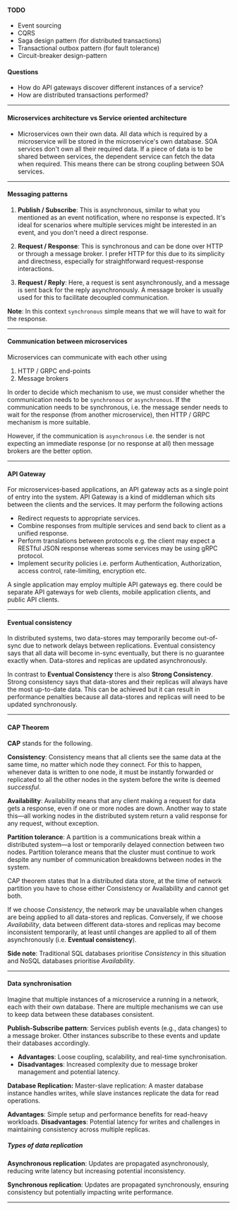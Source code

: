 #### TODO

- Event sourcing
- CQRS
- Saga design pattern (for distributed transactions)
- Transactional outbox pattern (for fault tolerance)
- Circuit-breaker design-pattern

#### Questions

- How do API gateways discover different instances of a service?
- How are distributed transactions performed?


---

#### Microservices architecture vs Service oriented architecture

- Microservices own their own data. All data which is required by a microservice will be stored in the microservice's own database. SOA services don't own all their required data. If a piece of data is to be shared between services, the dependent service can fetch the data when required. This means there can be strong coupling between SOA services.


---

#### Messaging patterns

1. **Publish / Subscribe**: This is asynchronous, similar to what you mentioned as an event notification, where no response is expected. It's ideal for scenarios where multiple services might be interested in an event, and you don't need a direct response.

2. **Request / Response**: This is synchronous and can be done over HTTP or through a message broker. I prefer HTTP for this due to its simplicity and directness, especially for straightforward request-response interactions.

3. **Request / Reply**: Here, a request is sent asynchronously, and a message is sent back for the reply asynchronously. A message broker is usually used for this to facilitate decoupled communication.

**Note**: In this context `synchronous` simple means that we will have to wait for the response. 


---

#### Communication between microservices
Microservices can communicate with each other using 

1. HTTP / GRPC end-points
2. Message brokers

In order to decide which mechanism to use, we must consider whether the communication needs to be `synchronous` or `asynchronous`. If the communication needs to be synchronous, i.e. the message sender needs to wait for the response (from another microservice), then HTTP / GRPC mechanism is more suitable. 

However, if the communication is `asynchronous` i.e. the sender is not expecting an immediate response (or no response at all) then message brokers are the better option.


---

#### API Gateway

For microservices‑based applications, an API gateway acts as a single point of entry into the system. API Gateway is a kind of middleman which sits between the clients and the services. It may perform the following actions

- Redirect requests to appropriate services.
- Combine responses from multiple services and send back to client as a unified response.
- Perform translations between protocols e.g. the client may expect a RESTful JSON response whereas some services may be using gRPC protocol.
- Implement security policies i.e. perform Authentication, Authorization, access control, rate-limiting, encryption etc.

A single application may employ multiple API gateways eg. there could be separate API gateways for web clients, mobile application clients, and public API clients.


---

#### Eventual consistency

In distributed systems, two data-stores may temporarily become out-of-sync due to network delays between replications. Eventual consistency says that all data will become in-sync eventually, but there is no guarantee exactly when. Data-stores and replicas are updated asynchronously.

In contrast to **Eventual Consistency** there is also **Strong Consistency**. Strong consistency says that data-stores and their replicas will always have the most up-to-date data. This can be achieved but it can result in performance penalties because all data-stores and replicas will need to be updated synchronously.


---

#### CAP Theorem

**CAP** stands for the following.

**Consistency**: Consistency means that all clients see the same data at the same time, no matter which node they connect. For this to happen, whenever data is written to one node, it must be instantly forwarded or replicated to all the other nodes in the system before the write is deemed *successful*.

**Availability**: Availability means that any client making a request for data gets a response, even if one or more nodes are down. Another way to state this—all working nodes in the distributed system return a valid response for any request, without exception.

**Partition tolerance**: A partition is a communications break within a distributed system—a lost or temporarily delayed connection between two nodes. Partition tolerance means that the cluster must continue to work despite any number of communication breakdowns between nodes in the system.

CAP theorem states that In a distributed data store, at the time of network partition you have to chose either Consistency or Availability and cannot get both.

If we choose *Consistency*, the network may be unavailable when changes are being applied to all data-stores and replicas. Conversely, if we choose *Availability*, data between different data-stores and replicas may become inconsistent temporarily, at least until changes are applied to all of them asynchronously (i.e. **Eventual consistency**). 

**Side note**: Traditional SQL databases prioritise *Consistency* in this situation and NoSQL databases prioritise *Availability*.


---

#### Data synchronisation

Imagine that multiple instances of a microservice a running in a network, each with their own database. There are multiple mechanisms we can use to keep data between these databases consistent.

**Publish-Subscribe pattern**: Services publish events (e.g., data changes) to a message broker. Other instances subscribe to these events and update their databases accordingly. 

- **Advantages**: Loose coupling, scalability, and real-time synchronisation.
- **Disadvantages**: Increased complexity due to message broker management and potential latency.

**Database Replication:** Master-slave replication: A master database instance handles writes, while slave instances replicate the data for read operations.

**Advantages**: Simple setup and performance benefits for read-heavy workloads.
**Disadvantages**: Potential latency for writes and challenges in maintaining consistency across multiple replicas.

##### Types of data replication

**Asynchronous replication**: Updates are propagated asynchronously, reducing write latency but increasing potential inconsistency.

**Synchronous replication**: Updates are propagated synchronously, ensuring consistency but potentially impacting write performance.


---